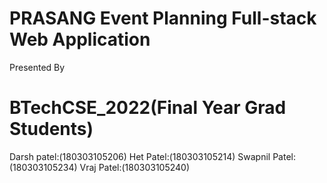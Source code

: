 # PRASANG Event Planning Full-stack Web Application
Presented By 
# BTechCSE_2022(Final Year Grad Students)
Darsh patel:(180303105206)
Het Patel:(180303105214)
Swapnil Patel:(180303105234)
Vraj Patel:(180303105240)
